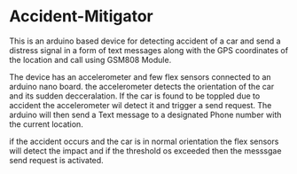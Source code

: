# Accident-Mitigator
This is an arduino based device for detecting accident of a car and send a distress signal in a form of text messages along with the GPS coordinates of the location and call using GSM808 Module.

The device has an accelerometer and few flex sensors connected to an arduino nano board.
the accelerometer detects the orientation of the car and its sudden decceralation. If the car is found to be toppled due to accident the accelerometer wil detect it and trigger a send request. The arduino will then send a Text message to a designated Phone number with the current location.

if the accident occurs and the car is in normal orientation the flex sensors will detect the impact and if the threshold os exceeded then the messsgae send request is activated.

